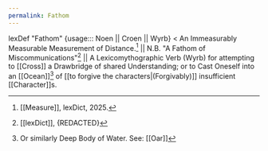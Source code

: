```yaml
---
permalink: Fathom
---
```

lexDef "Fathom" {usage::: Noen || Croen || Wyrb} < An Immeasurably Measurable Measurement of Distance.[^FathomNoen] || N.B. "A Fathom of Miscommunications"[^FathomCroen] || A Lexicomythographic Verb (Wyrb) for attempting to [[Cross]] a Drawbridge of shared Understanding; or to Cast Oneself into an [[Ocean]][^o]  of [[to forgive the characters|(Forgivably)]] insufficient [[Character]]s.

[^FathomNoen]: [[Measure]], lexDict, 2025.
[^FathomCroen]: [[lexDict]], {REDACTED}
[^o]: Or similarly Deep Body of Water. See: [[Oar]][^or]
[^or]: Or, [[Ore]].